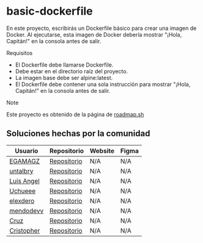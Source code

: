 # basic-dockerfile

En este proyecto, escribirás un Dockerfile básico para crear una imagen de Docker. Al ejecutarse, esta imagen de Docker debería mostrar "¡Hola, Capitán!" en la consola antes de salir.

Requisitos

- El Dockerfile debe llamarse Dockerfile.
- Debe estar en el directorio raíz del proyecto.
- La imagen base debe ser alpine:latest.
- El Dockerfile debe contener una sola instrucción para mostrar "¡Hola, Capitán!" en la consola antes de salir.

> [!NOTE]
> Este proyecto es obtenido de la página de <a href="https://roadmap.sh/projects/basic-dockerfile">roadmap.sh</a>

## Soluciones hechas por la comunidad
| Usuario                                              | Repositorio                                                                                | Website | Figma |
| ---------------------------------------------------- | ------------------------------------------------------------------------------------------ | ------- | ----- |
| <a href="https://github.com/EGAMAGZ">EGAMAGZ</a>     | <a href="https://github.com/EGAMAGZ/basic-dockerfile/tree/EGAMAGZ-patch-1">Repositorio</a> | N/A     | N/A   |
| <a href="https://github.com/untalbry">untalbry</a>   | <a href="https://github.com/untalbry/basic-dockerfile">Repositorio</a>                     | N/A     | N/A   |
| <a href="https://github.com/LuisxD14">Luis Angel</a> | <a href="https://github.com/LuisxD14/basic-dockerfile">Repositorio</a>                     | N/A     | N/A   |
| <a href="https://github.com/Uxue404">Uchueee</a>     | <a href="https://github.com/Uxue404/basic-dockerfile">Repositorio</a>                      | N/A     | N/A   |
|<a href="https://github.com/elexdero">elexdero</a>|<a href="https://github.com/elexdero/basic-dockerfile">Repositorio</a>|N/A|N/A|
| <a href="https://github.com/mendodevv">mendodevv</a>     | <a href="https://github.com/mendodevv/basic-dockerfile/tree/mendodev/solution">Repositorio</a> | N/A     | N/A   |
| <a href="https://github.com/Rssstone">Cruz</a>     | <a href="https://github.com/Rssstone/basic-dockerfile">Repositorio</a> | N/A     | N/A   |
| <a href="https://github.com/Cdevdiel">Cristopher</a>     | <a href="https://github.com/Cdevdiel/basic-dockerfile">Repositorio</a> | N/A     | N/A   |
